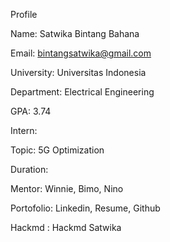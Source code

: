 Profile

Name: Satwika Bintang Bahana

Email: bintangsatwika@gmail.com

University: Universitas Indonesia

Department: Electrical Engineering

GPA: 3.74

Intern:

Topic: 5G Optimization

Duration:

Mentor: Winnie, Bimo, Nino

Portofolio: Linkedin, Resume, Github

Hackmd : Hackmd Satwika
